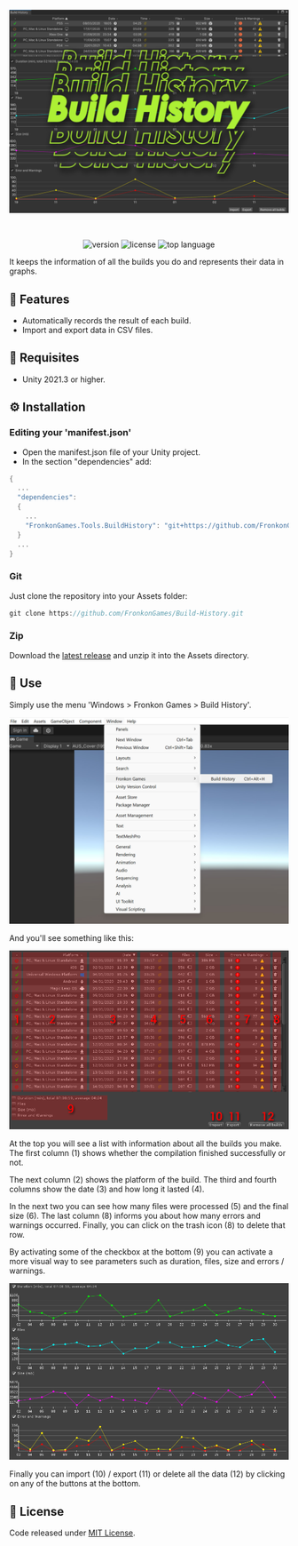 <p align="center"><img src="Media/banner.png"/></p>

<br>
<p align="center">
  <a style="text-decoration:none">
    <img src="https://img.shields.io/github/package-json/v/FronkonGames/Build-History?style=flat-square" alt="version" />
  </a>  
  <a style="text-decoration:none">
    <img src="https://img.shields.io/github/license/FronkonGames/Build-History?style=flat-square" alt="license" />
  </a>
  <a style="text-decoration:none">
    <img src="https://img.shields.io/github/languages/top/FronkonGames/Build-History?style=flat-square" alt="top language" />
  </a>
</p>

It keeps the information of all the builds you do and represents their data in graphs.

## 🎇 Features

- Automatically records the result of each build.
- Import and export data in CSV files.

## 🔧 Requisites

- Unity 2021.3 or higher.

## ⚙️ Installation

### Editing your 'manifest.json'

- Open the manifest.json file of your Unity project.
- In the section "dependencies" add:

```c#
{
  ...
  "dependencies":
  {
    ...
    "FronkonGames.Tools.BuildHistory": "git+https://github.com/FronkonGames/Build-History.git"
  }
  ...
}
```

### Git

Just clone the repository into your Assets folder:

```c#
git clone https://github.com/FronkonGames/Build-History.git 
```

### Zip

Download the [latest release](https://github.com/FronkonGames/Build-History/releases) and unzip it into the Assets directory.

## 🚀 Use

Simply use the menu 'Windows > Fronkon Games > Build History'.

<p align="center"><img src="Media/howto.jpg"/></p>

And you'll see something like this:

<p align="center"><img src="Media/inspector_0.png"/></p>

At the top you will see a list with information about all the builds you make. The first column (1) shows whether the compilation finished successfully or not.

The next column (2) shows the platform of the build. The third and fourth columns show the date (3) and how long it lasted (4).

In the next two you can see how many files were processed (5) and the final size (6). The last column (8) informs you about how many errors and warnings occurred.
Finally, you can click on the trash icon (8) to delete that row.

By activating some of the checkbox at the bottom (9) you can activate a more visual way to see parameters such as duration, files, size and errors / warnings.

<p align="center"><img src="Media/inspector_1.png"/></p>

Finally you can import (10) / export (11) or delete all the data (12) by clicking on any of the buttons at the bottom.

## 📜 License

Code released under [MIT License](https://github.com/FronkonGames/Build-History/blob/main/LICENSE.md).
